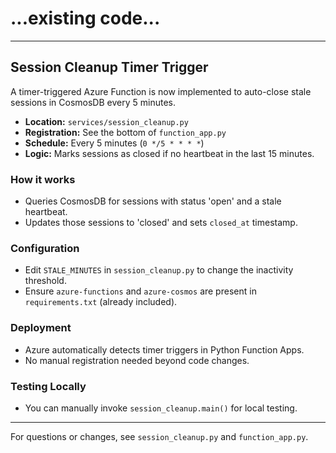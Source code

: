 # ...existing code...

---

## Session Cleanup Timer Trigger

A timer-triggered Azure Function is now implemented to auto-close stale sessions in CosmosDB every 5 minutes.

- **Location:** `services/session_cleanup.py`
- **Registration:** See the bottom of `function_app.py`
- **Schedule:** Every 5 minutes (`0 */5 * * * *`)
- **Logic:** Marks sessions as closed if no heartbeat in the last 15 minutes.

### How it works
- Queries CosmosDB for sessions with status 'open' and a stale heartbeat.
- Updates those sessions to 'closed' and sets `closed_at` timestamp.

### Configuration
- Edit `STALE_MINUTES` in `session_cleanup.py` to change the inactivity threshold.
- Ensure `azure-functions` and `azure-cosmos` are present in `requirements.txt` (already included).

### Deployment
- Azure automatically detects timer triggers in Python Function Apps.
- No manual registration needed beyond code changes.

### Testing Locally
- You can manually invoke `session_cleanup.main()` for local testing.

---
For questions or changes, see `session_cleanup.py` and `function_app.py`.